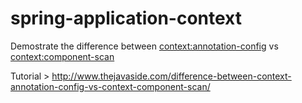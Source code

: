 # spring-application-context

Demostrate the difference between <context:annotation-config> vs <context:component-scan> 

Tutorial > http://www.thejavaside.com/difference-between-context-annotation-config-vs-context-component-scan/
